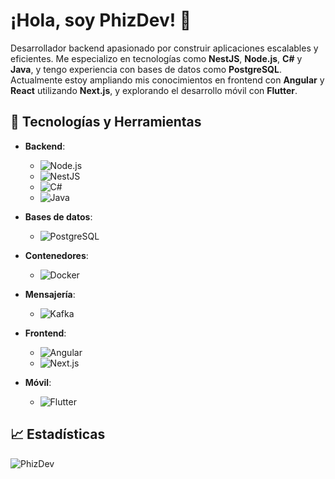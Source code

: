 # ¡Hola, soy PhizDev! 👋

Desarrollador backend apasionado por construir aplicaciones escalables y eficientes. Me especializo en tecnologías como **NestJS**, **Node.js**, **C#** y **Java**, y tengo experiencia con bases de datos como **PostgreSQL**. Actualmente estoy ampliando mis conocimientos en frontend con **Angular** y **React** utilizando **Next.js**, y explorando el desarrollo móvil con **Flutter**.

## 🔧 Tecnologías y Herramientas

- **Backend**:
  - ![Node.js](https://img.shields.io/badge/-Node.js-black?style=flat-square&logo=node.js)
  - ![NestJS](https://img.shields.io/badge/-NestJS-black?style=flat-square&logo=nestjs)
  - ![C#](https://img.shields.io/badge/-C%23-black?style=flat-square&logo=csharp)
  - ![Java](https://img.shields.io/badge/-Java-black?style=flat-square&logo=java)

- **Bases de datos**:
  - ![PostgreSQL](https://img.shields.io/badge/-PostgreSQL-black?style=flat-square&logo=postgresql)

- **Contenedores**:
  - ![Docker](https://img.shields.io/badge/-Docker-black?style=flat-square&logo=docker)

- **Mensajería**:
  - ![Kafka](https://img.shields.io/badge/-Kafka-black?style=flat-square&logo=apachekafka)

- **Frontend**:
  - ![Angular](https://img.shields.io/badge/-Angular-black?style=flat-square&logo=angular)
  - ![Next.js](https://img.shields.io/badge/-Next.js-black?style=flat-square&logo=next.js)
  
- **Móvil**:
  - ![Flutter](https://img.shields.io/badge/-Flutter-black?style=flat-square&logo=flutter)

## 📈 Estadísticas

![PhizDev](https://github-readme-stats.vercel.app/api?username=LuckyDG&show_icons=true&theme=radical)
